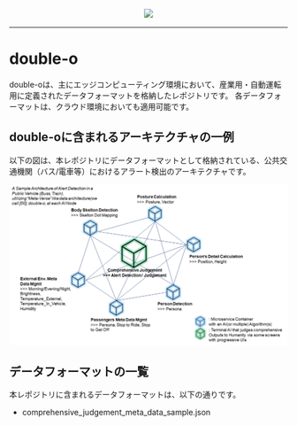 <p align="center">
  <img src="https://user-images.githubusercontent.com/91356865/142166102-e4fb3535-1e06-4285-91cc-017e79cce219.png"  width="300" >
</p>

***  

# double-o 
double-oは、主にエッジコンピューティング環境において、産業用・自動運転用に定義されたデータフォーマットを格納したレポジトリです。 
各データフォーマットは、クラウド環境においても適用可能です。  

## double-oに含まれるアーキテクチャの一例
以下の図は、本レポジトリにデータフォーマットとして格納されている、公共交通機関（バス/電車等）におけるアラート検出のアーキテクチャです。  

![double_o_alert](double_o.png)

## データフォーマットの一覧
本レポジトリに含まれるデータフォーマットは、以下の通りです。  

* comprehensive_judgement_meta_data_sample.json  


